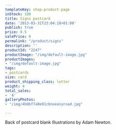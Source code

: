 ```yaml
---
templateKey: shop-product-page
inStock: 100
title: Signs postcard
date: '2013-03-31T23:04:18+01:00'
publish: true
price: 0.5
salePrice: 0
permalink: "/product/signs"
description: ''
productId: "2247"
productImage: "/img/default-image.jpg"
productImages:
- "/img/default-image.jpg"
tags:
- postcards
size: card
product_shipping_class: letter
weight: 4
total_sales:
- '4'
galleryPhotos:
- "/img/4b0bf7a0e01cbnoeasyroad.jpg"

---
```

Back of postcard blank Illustrations by Adam Newton.